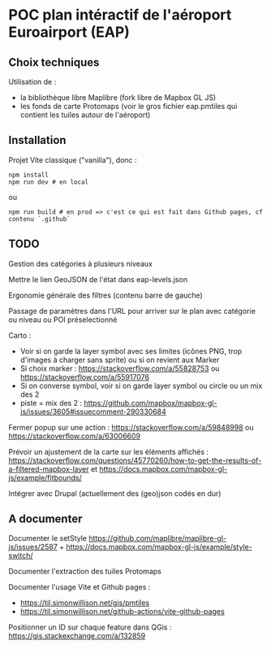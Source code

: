 # POC plan intéractif de l'aéroport Euroairport (EAP)

## Choix techniques

Utilisation de :
* la bibliothèque libre Maplibre (fork libre de Mapbox GL JS)
* les fonds de carte Protomaps (voir le gros fichier eap.pmtiles qui contient les tuiles autour de l'aéroport)

## Installation

Projet Vite classique ("vanilla"), donc :

```
npm install
npm run dev # en local
```

ou 

```
npm run build # en prod => c'est ce qui est fait dans Github pages, cf contenu `.github`
```

## TODO

Gestion des catégories à plusieurs niveaux

Mettre le lien GeoJSON de l'état dans eap-levels.json

Ergonomie générale des filtres (contenu barre de gauche)

Passage de paramètres dans l'URL pour arriver sur le plan avec catégorie ou niveau ou POI préselectionné

Carto : 
* Voir si on garde la layer symbol avec ses limites (icônes PNG, trop d'images à charger sans sprite) ou si on revient aux Marker
* Si choix marker : https://stackoverflow.com/a/55828753 ou https://stackoverflow.com/a/55917076
* Si on converse symbol, voir si on garde layer symbol ou circle ou un mix des 2
* piste = mix des 2 : https://github.com/mapbox/mapbox-gl-js/issues/3605#issuecomment-290330684

Fermer popup sur une action : https://stackoverflow.com/a/59848998 ou https://stackoverflow.com/a/63006609

Prévoir un ajustement de la carte sur les éléments affichés : https://stackoverflow.com/questions/45770260/how-to-get-the-results-of-a-filtered-mapbox-layer et https://docs.mapbox.com/mapbox-gl-js/example/fitbounds/

Intégrer avec Drupal (actuellement des (geo)json codés en dur)

## A documenter

Documenter le setStyle https://github.com/maplibre/maplibre-gl-js/issues/2587 + https://docs.mapbox.com/mapbox-gl-js/example/style-switch/

Documenter l'extraction des tuiles Protomaps

Documenter l'usage Vite et Github pages :
* https://til.simonwillison.net/gis/pmtiles
* https://til.simonwillison.net/github-actions/vite-github-pages

Positionner un ID sur chaque feature dans QGis : https://gis.stackexchange.com/a/132859